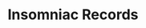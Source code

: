 ---
title: Insomniac Records
categories:
- radio
- digital
- press
tags:
- label
position: 2
image: 
is-featured: 
is-front: 
website:
facebook: https://www.facebook.com/InsomniacRecords
twitter:
instagram:
spotify:
soundcloud:
youtube:
apple:
layout: client
---